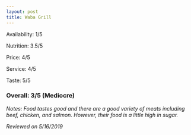 ```yaml
---
layout: post
title: Waba Grill
---
```


Availability: 1/5

Nutrition: 3.5/5

Price: 4/5

Service: 4/5

Taste: 5/5

### Overall: 3/5 (Mediocre)

*Notes: Food tastes good and there are a good variety of meats including beef, chicken, and salmon. However, their food is a 
little high in sugar.*

*Reviewed on 5/16/2019*
